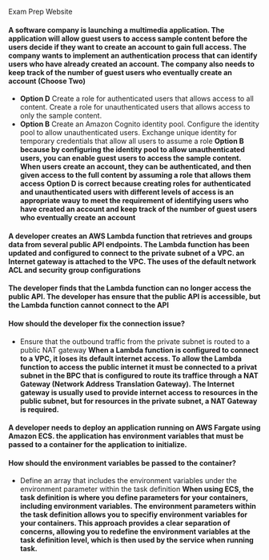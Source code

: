 Exam Prep Website

#### A software company is launching a multimedia application. The application will allow guest users to access sample content before the users decide if they want to create an account to gain full access. The company wants to implement an authentication process that can identify users who have already created an account. The company also needs to keep track of the number of guest users who eventually create an account (Choose Two)

- **Option D** Create a role for authenticated users that allows access to all content. Create a role for unauthenticated users that allows access to only the sample content. 
- **Option B** Create an Amazon Cognito identity pool. Configure the identity pool to allow unauthenticated users. Exchange unique identity for temporary credentials that allow all users to assume a role
	**Option B because by configuring the identity pool to allow unauthenticated users, you can enable guest users to access the sample content. When users create an account, they can be authenticated, and then given access to the full content by assuming a role that allows them access**
	**Option D is correct because creating roles for authenticated and unauthenticated users with different levels of access is an appropriate wauy to meet the requirement of identifying users who have created an account and keep track of the number of guest users who eventually create an account**

#### A developer creates an AWS Lambda function that retrieves and groups data from several public API endpoints. The Lambda function has been updated and configured to connect to the private subnet of a VPC. an Internet gateway is attached to the VPC. The uses of the default network ACL and security group configurations
#### The developer finds that the Lambda function can no longer access the public API. The developer has ensure that the public API is accessible, but the Lambda function cannot connect to the API

#### How should the developer fix the connection issue?

- Ensure that the outbound traffic from the private subnet is routed to a public NAT gateway
	**When a Lambda function is configured to connect to a VPC, it loses its default internet access. To allow the Lambda function to access the public internet it must be connected to a privat subnet in the BPC that is configured to route its traffice through a NAT Gateway (Network Address Translation Gateway). 
	The Internet gateway is usually used to provide internet access to resources in the public subnet, but for resources in the private subnet, a NAT Gateway is required.**

#### A developer needs to deploy an application running on AWS Fargate using Amazon ECS. the application has environment variables that must be passed to a container for the application to initialize.
#### How should the environment variables be passed to the container?

- Define an array that includes the environment variables under the environment parameter within the task definition
	**When using ECS, the task definition is where you define parameters for your containers, including environment variables. The environment parameters within the task definition allows you to specifiy environment variables for your containers. This approach provides a clear separation of concerns, allowing you to redefine the environment variables at the task definition level, which is then used by the service when running task.**

